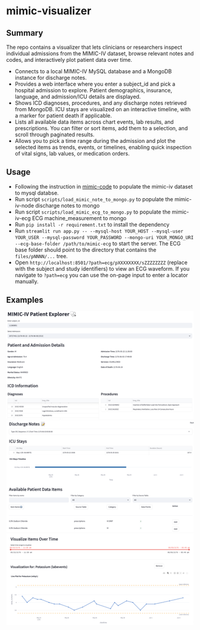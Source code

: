 # mimic-visualizer

## Summary
The repo contains a visualizer that lets clinicians or researchers inspect individual admissions from the MIMIC-IV dataset, browse relevant notes and codes, and interactively plot patient data over time.
- Connects to a local MIMIC-IV MySQL database and a MongoDB instance for discharge notes.
- Provides a web interface where you enter a subject_id and pick a hospital admission to explore. Patient demographics, insurance, language, and admission/ICU details are displayed.
- Shows ICD diagnoses, procedures, and any discharge notes retrieved from MongoDB. ICU stays are visualized on an interactive timeline, with a marker for patient death if applicable.
- Lists all available data items across chart events, lab results, and prescriptions. You can filter or sort items, add them to a selection, and scroll through paginated results.
- Allows you to pick a time range during the admission and plot the selected items as trends, events, or timelines, enabling quick inspection of vital signs, lab values, or medication orders.


## Usage
- Following the instruction in [mimic-code](https://github.com/MIT-LCP/mimic-code/tree/main/mimic-iv/buildmimic/mysql) to populate the mimic-iv dataset to mysql databse.
-  Run script `scripts/load_mimic_note_to_mongo.py` to populate the mimic-iv-node discharge notes to mongo
-  Run script `scripts/load_mimic_ecg_to_mongo.py` to populate the mimic-iv-ecg ECG machine_measurement to mongo
- Run `pip install -r requirement.txt` to install the dependency
- Run `streamlit run app.py -- --mysql-host YOUR_HOST --mysql-user YOUR_USER --mysql-password YOUR_PASSWORD --mongo-uri YOUR_MONGO_URI --ecg-base-folder /path/to/mimic-ecg` to start the server. The ECG base folder should point to the directory that contains the `files/pNNNN/...` tree.
- Open `http://localhost:8501/?path=ecg/pXXXXXXXX/sZZZZZZZZ` (replace with the subject and study identifiers) to view an ECG waveform. If you navigate to `?path=ecg` you can use the on-page input to enter a locator manually.

## Examples
![Screenshot 1](images/screenshot1.png)
![Screenshot 2](images/screenshot2.png)
![Screenshot 3](images/screenshot3.png)
